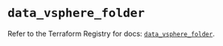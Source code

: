 # `data_vsphere_folder`

Refer to the Terraform Registry for docs: [`data_vsphere_folder`](https://registry.terraform.io/providers/vmware/vsphere/2.13.0/docs/data-sources/folder).

